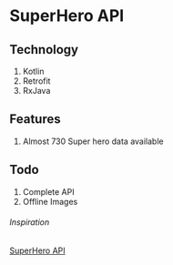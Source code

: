 # SuperHero API


## Technology
1. Kotlin
2. Retrofit
3. RxJava

## Features
1. Almost 730 Super hero data available

## Todo
1. Complete API
2. Offline Images



###### Inspiration
[SuperHero API](https://superheroapi.com/)